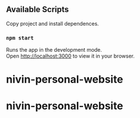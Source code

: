 ## Available Scripts

Copy project and install dependences.

### `npm start`

Runs the app in the development mode.\
Open [http://localhost:3000](http://localhost:3000) to view it in your browser.

# nivin-personal-website

# nivin-personal-website
